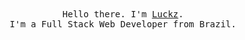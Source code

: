 <div align="center">
  <br>
  <br>
  <br>
  <samp>Hello there. I'm <a href="https://luckz.ml">Luckz</a>.<br> I'm a Full Stack Web Developer from Brazil.</samp>
   <br>
  <br>
  <br>
</div>
